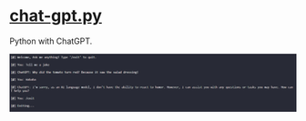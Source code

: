 # [chat-gpt.py](https://github.com/dudushy/chat-gpt.py/)
Python with ChatGPT.

![sample](assets/chat_sample.png)
